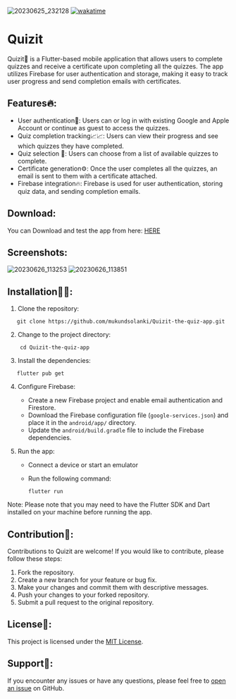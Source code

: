 ![20230625_232128](https://github.com/mukundsolanki/Quizit-the-quiz-app/assets/114515612/42fc7503-ebe5-44d6-a59f-2c63ef07b356)
[![wakatime](https://wakatime.com/badge/user/d4f21e3d-6c5a-4463-b163-cc751fd58542/project/ce610e6b-ebc3-459d-8dbe-f14b263f2edb.svg)](https://wakatime.com/badge/user/d4f21e3d-6c5a-4463-b163-cc751fd58542/project/ce610e6b-ebc3-459d-8dbe-f14b263f2edb)
# Quizit

Quizit👀 is a Flutter-based mobile application that allows users to complete quizzes and receive a certificate upon completing all the quizzes. The app utilizes Firebase for user authentication and storage, making it easy to track user progress and send completion emails with certificates.

## Features🔥:

- User authentication👤: Users can or log in with existing Google and Apple Account or continue as guest to access the quizzes.
- Quiz completion tracking📈📈: Users can view their progress and see which quizzes they have completed.
- Quiz selection 🤔: Users can choose from a list of available quizzes to complete.
- Certificate generation⚙️: Once the user completes all the quizzes, an email is sent to them with a certificate attached.
- Firebase integration🔥: Firebase is used for user authentication, storing quiz data, and sending completion emails.

## Download:
   You can Download and test the app from here: [HERE](https://github.com/mukundsolanki/Quizit-the-quiz-app/releases)

## Screenshots:
![20230626_113253](https://github.com/mukundsolanki/Quizit-the-quiz-app/assets/114515612/d1057d09-5403-468a-b454-2fd61a8d8a5e)
![20230626_113851](https://github.com/mukundsolanki/Quizit-the-quiz-app/assets/114515612/414778ce-81d8-4981-8c17-623c5ac6dfb3)

## Installation👨‍💻:

1. Clone the repository:
```shell
   git clone https://github.com/mukundsolanki/Quizit-the-quiz-app.git
   ```
2. Change to the project directory:   
```shell
    cd Quizit-the-quiz-app
   ```

3. Install the dependencies:
```shell
   flutter pub get
   ```

4. Configure Firebase:

   - Create a new Firebase project and enable email authentication and Firestore.
   - Download the Firebase configuration file (`google-services.json`) and place it in the `android/app/` directory.
   - Update the `android/build.gradle` file to include the Firebase dependencies.

5. Run the app:

   - Connect a device or start an emulator
   - Run the following command:
     
     ```shell
     flutter run
     ```
Note: Please note that you may need to have the Flutter SDK and Dart installed on your machine before running the app.

## Contribution🚀:

Contributions to Quizit are welcome! If you would like to contribute, please follow these steps:

1. Fork the repository.
2. Create a new branch for your feature or bug fix.
3. Make your changes and commit them with descriptive messages.
4. Push your changes to your forked repository.
5. Submit a pull request to the original repository.

## License📜:

This project is licensed under the [MIT License](LICENSE).

## Support🙌:

If you encounter any issues or have any questions, please feel free to [open an issue](https://github.com/mukundsolanki/Quizit-the-quiz-app/issues) on GitHub.
